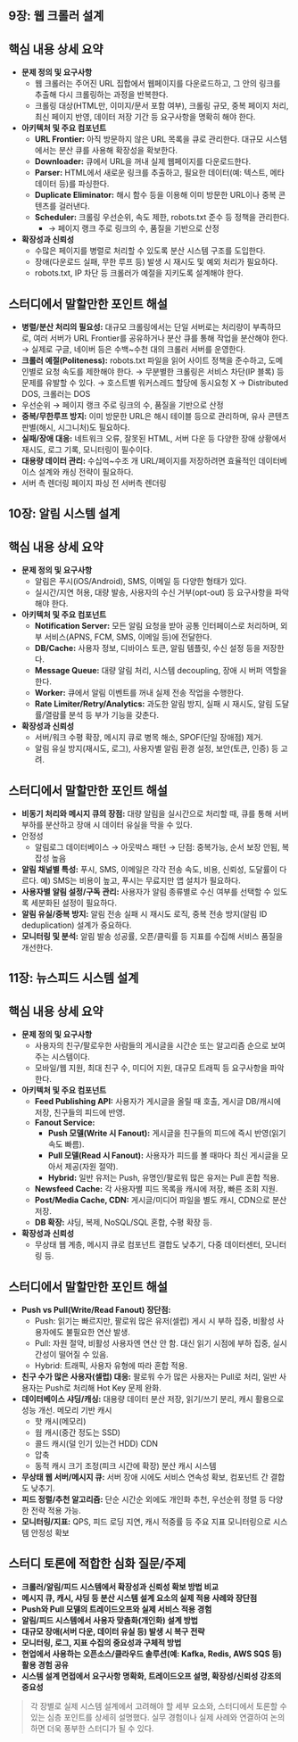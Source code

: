 ## **9장: 웹 크롤러 설계**

## **핵심 내용 상세 요약**

- **문제 정의 및 요구사항**
  - 웹 크롤러는 주어진 URL 집합에서 웹페이지를 다운로드하고, 그 안의 링크를 추출해 다시 크롤링하는 과정을 반복한다.
  - 크롤링 대상(HTML만, 이미지/문서 포함 여부), 크롤링 규모, 중복 페이지 처리, 최신 페이지 반영, 데이터 저장 기간 등 요구사항을 명확히 해야 한다.
- **아키텍처 및 주요 컴포넌트**
  - **URL Frontier:** 아직 방문하지 않은 URL 목록을 큐로 관리한다. 대규모 시스템에서는 분산 큐를 사용해 확장성을 확보한다.
  - **Downloader:** 큐에서 URL을 꺼내 실제 웹페이지를 다운로드한다.
  - **Parser:** HTML에서 새로운 링크를 추출하고, 필요한 데이터(예: 텍스트, 메타데이터 등)를 파싱한다.
  - **Duplicate Eliminator:** 해시 함수 등을 이용해 이미 방문한 URL이나 중복 콘텐츠를 걸러낸다.
  - **Scheduler:** 크롤링 우선순위, 속도 제한, robots.txt 준수 등 정책을 관리한다.
    - → 페이지 랭크 주로 링크의 수, 품질을 기반으로 산정
- **확장성과 신뢰성**
  - 수많은 페이지를 병렬로 처리할 수 있도록 분산 시스템 구조를 도입한다.
  - 장애(다운로드 실패, 무한 루프 등) 발생 시 재시도 및 예외 처리가 필요하다.
  - robots.txt, IP 차단 등 크롤러가 예절을 지키도록 설계해야 한다.

## **스터디에서 말할만한 포인트 해설**

- **병렬/분산 처리의 필요성:**
  대규모 크롤링에서는 단일 서버로는 처리량이 부족하므로, 여러 서버가 URL Frontier를 공유하거나 분산 큐를 통해 작업을 분산해야 한다.
  → 실제로 구글, 네이버 등은 수백~수천 대의 크롤러 서버를 운영한다.
- **크롤러 예절(Politeness):**
  robots.txt 파일을 읽어 사이트 정책을 준수하고, 도메인별로 요청 속도를 제한해야 한다.
  → 무분별한 크롤링은 서비스 차단(IP 블록) 등 문제를 유발할 수 있다.
  → 호스트별 워커스레드 할당에 동시요청 X
  → Distributed DOS, 크롤러는 DOS
- 우선순위
  → 페이지 랭크 주로 링크의 수, 품질을 기반으로 산정
- **중복/무한루프 방지:**
  이미 방문한 URL은 해시 테이블 등으로 관리하며, 유사 콘텐츠 판별(해시, 시그니처)도 필요하다.
- **실패/장애 대응:**
  네트워크 오류, 잘못된 HTML, 서버 다운 등 다양한 장애 상황에서 재시도, 로그 기록, 모니터링이 필수이다.
- **대용량 데이터 관리:**
  수십억~수조 개 URL/페이지를 저장하려면 효율적인 데이터베이스 설계와 캐싱 전략이 필요하다.
- 서버 측 렌더링
  페이지 파싱 전 서버측 렌더링

## **10장: 알림 시스템 설계**

## **핵심 내용 상세 요약**

- **문제 정의 및 요구사항**
  - 알림은 푸시(iOS/Android), SMS, 이메일 등 다양한 형태가 있다.
  - 실시간/지연 허용, 대량 발송, 사용자의 수신 거부(opt-out) 등 요구사항을 파악해야 한다.
- **아키텍처 및 주요 컴포넌트**
  - **Notification Server:** 모든 알림 요청을 받아 공통 인터페이스로 처리하며, 외부 서비스(APNS, FCM, SMS, 이메일 등)에 전달한다.
  - **DB/Cache:** 사용자 정보, 디바이스 토큰, 알림 템플릿, 수신 설정 등을 저장한다.
  - **Message Queue:** 대량 알림 처리, 시스템 decoupling, 장애 시 버퍼 역할을 한다.
  - **Worker:** 큐에서 알림 이벤트를 꺼내 실제 전송 작업을 수행한다.
  - **Rate Limiter/Retry/Analytics:** 과도한 알림 방지, 실패 시 재시도, 알림 도달률/열람률 분석 등 부가 기능을 갖춘다.
- **확장성과 신뢰성**
  - 서버/워크 수평 확장, 메시지 큐로 병목 해소, SPOF(단일 장애점) 제거.
  - 알림 유실 방지(재시도, 로그), 사용자별 알림 환경 설정, 보안(토큰, 인증) 등 고려.

## **스터디에서 말할만한 포인트 해설**

- **비동기 처리와 메시지 큐의 장점:**
  대량 알림을 실시간으로 처리할 때, 큐를 통해 서버 부하를 분산하고 장애 시 데이터 유실을 막을 수 있다.
- 안정성
  - 알림로그 데이터베이스
    → 아웃박스 패턴
    → 단점: 중복가능, 순서 보장 안됨, 복잡성 높음
- **알림 채널별 특성:**
  푸시, SMS, 이메일은 각각 전송 속도, 비용, 신뢰성, 도달률이 다르다.
  예) SMS는 비용이 높고, 푸시는 무료지만 앱 설치가 필요하다.
- **사용자별 알림 설정/구독 관리:**
  사용자가 알림 종류별로 수신 여부를 선택할 수 있도록 세분화된 설정이 필요하다.
- **알림 유실/중복 방지:**
  알림 전송 실패 시 재시도 로직, 중복 전송 방지(알림 ID deduplication) 설계가 중요하다.
- **모니터링 및 분석:**
  알림 발송 성공률, 오픈/클릭률 등 지표를 수집해 서비스 품질을 개선한다.

## **11장: 뉴스피드 시스템 설계**

## **핵심 내용 상세 요약**

- **문제 정의 및 요구사항**
  - 사용자의 친구/팔로우한 사람들의 게시글을 시간순 또는 알고리즘 순으로 보여주는 시스템이다.
  - 모바일/웹 지원, 최대 친구 수, 미디어 지원, 대규모 트래픽 등 요구사항을 파악한다.
- **아키텍처 및 주요 컴포넌트**
  - **Feed Publishing API:** 사용자가 게시글을 올릴 때 호출, 게시글 DB/캐시에 저장, 친구들의 피드에 반영.
  - **Fanout Service:**
    - **Push 모델(Write 시 Fanout):** 게시글을 친구들의 피드에 즉시 반영(읽기 속도 빠름).
    - **Pull 모델(Read 시 Fanout):** 사용자가 피드를 볼 때마다 최신 게시글을 모아서 제공(자원 절약).
    - **Hybrid:** 일반 유저는 Push, 유명인/팔로워 많은 유저는 Pull 혼합 적용.
  - **Newsfeed Cache:** 각 사용자별 피드 목록을 캐시에 저장, 빠른 조회 지원.
  - **Post/Media Cache, CDN:** 게시글/미디어 파일을 별도 캐시, CDN으로 분산 저장.
  - **DB 확장:** 샤딩, 복제, NoSQL/SQL 혼합, 수평 확장 등.
- **확장성과 신뢰성**
  - 무상태 웹 계층, 메시지 큐로 컴포넌트 결합도 낮추기, 다중 데이터센터, 모니터링 등.

## **스터디에서 말할만한 포인트 해설**

- **Push vs Pull(Write/Read Fanout) 장단점:**
  - Push: 읽기는 빠르지만, 팔로워 많은 유저(셀럽) 게시 시 부하 집중, 비활성 사용자에도 불필요한 연산 발생.
  - Pull: 자원 절약, 비활성 사용자엔 연산 안 함. 대신 읽기 시점에 부하 집중, 실시간성이 떨어질 수 있음.
  - Hybrid: 트래픽, 사용자 유형에 따라 혼합 적용.
- **친구 수가 많은 사용자(셀럽) 대응:**
  팔로워 수가 많은 사용자는 Pull로 처리, 일반 사용자는 Push로 처리해 Hot Key 문제 완화.
- **데이터베이스 샤딩/캐싱:**
  대용량 데이터 분산 저장, 읽기/쓰기 분리, 캐시 활용으로 성능 개선.
  메모리 기반 캐시
  - 핫 캐시(메모리)
  - 웜 캐시(중간 정도는 SSD)
  - 콜드 캐시(덜 인기 있는건 HDD)
    CDN
  - 압축
  - 동적 캐시 크기 조정(피크 시간에 확장)
    분산 캐시 시스템
- **무상태 웹 서버/메시지 큐:**
  서버 장애 시에도 서비스 연속성 확보, 컴포넌트 간 결합도 낮추기.
- **피드 정렬/추천 알고리즘:**
  단순 시간순 외에도 개인화 추천, 우선순위 정렬 등 다양한 전략 적용 가능.
- **모니터링/지표:**
  QPS, 피드 로딩 지연, 캐시 적중률 등 주요 지표 모니터링으로 시스템 안정성 확보

## **스터디 토론에 적합한 심화 질문/주제**

- **크롤러/알림/피드 시스템에서 확장성과 신뢰성 확보 방법 비교**
- **메시지 큐, 캐시, 샤딩 등 분산 시스템 설계 요소의 실제 적용 사례와 장단점**
- **Push와 Pull 모델의 트레이드오프와 실제 서비스 적용 경험**
- **알림/피드 시스템에서 사용자 맞춤화(개인화) 설계 방법**
- **대규모 장애(서버 다운, 데이터 유실 등) 발생 시 복구 전략**
- **모니터링, 로그, 지표 수집의 중요성과 구체적 방법**
- **현업에서 사용하는 오픈소스/클라우드 솔루션(예: Kafka, Redis, AWS SQS 등) 활용 경험 공유**
- **시스템 설계 면접에서 요구사항 명확화, 트레이드오프 설명, 확장성/신뢰성 강조의 중요성**

> 각 장별로 실제 시스템 설계에서 고려해야 할 세부 요소와, 스터디에서 토론할 수 있는 심층 포인트를 상세히 설명했다. 실무 경험이나 실제 사례와 연결하여 논의하면 더욱 풍부한 스터디가 될 수 있다.
